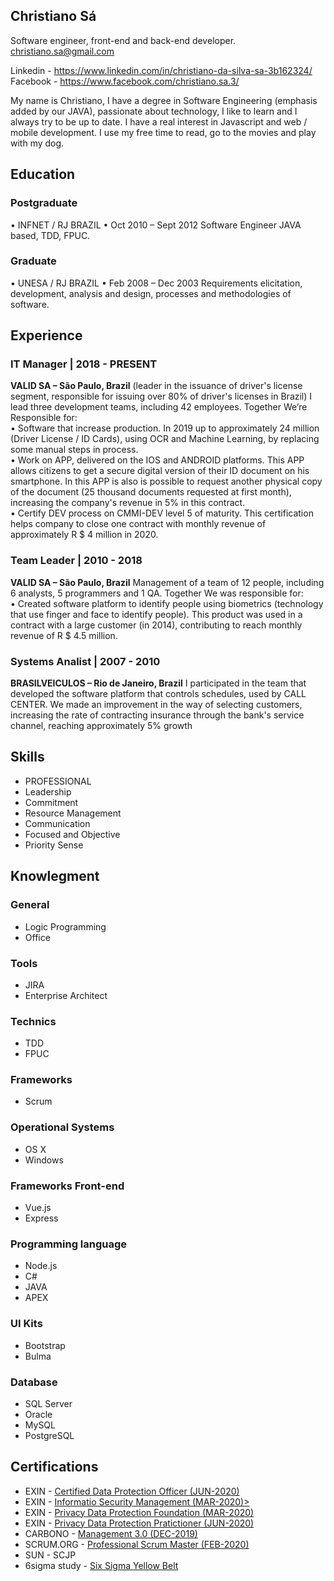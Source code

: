 ## Christiano Sá
Software engineer, front-end and back-end developer.
christiano.sa@gmail.com

Linkedin - https://www.linkedin.com/in/christiano-da-silva-sa-3b162324/ <br>
Facebook - https://www.facebook.com/christiano.sa.3/

My name is Christiano, I have a degree in Software Engineering (emphasis added by our JAVA), 
passionate about technology, I like to learn and I always try to be up to date. I have a 
real interest in Javascript and web / mobile development. I use my free time to read, go 
to the movies and play with my dog. 

## Education 
### Postgraduate
•	INFNET / RJ BRAZIL
•	Oct 2010 – Sept 2012
Software Engineer JAVA based, TDD, FPUC.

### Graduate
•	UNESA / RJ BRAZIL
•	Feb 2008 – Dec 2003
Requirements elicitation, development, analysis and design, processes and methodologies of software.

## Experience
### IT Manager | 2018 - PRESENT
<b>VALID SA – São Paulo, Brazil</b>
(leader in the issuance of driver's license segment, responsible for issuing over 80% of driver's licenses in Brazil)
I lead three development teams, including 42 employees. Together We’re Responsible for: <br>
•	Software that increase production. In 2019 up to approximately 24 million (Driver License / ID Cards), using OCR and Machine Learning, by replacing some manual steps in process. <br>
•	Work on APP, delivered on the IOS and ANDROID platforms. This APP allows citizens to get a secure digital version of their ID document on his smartphone. In this APP is also is possible to request another physical copy of the document (25 thousand documents requested at first month), increasing the company's revenue in 5% in this contract. <br>
•	Certify DEV process on CMMI-DEV level 5 of maturity. This certification helps company to close one contract with monthly revenue of approximately R $ 4 million in 2020. <br>

### Team Leader | 2010 - 2018
<b>VALID SA – São Paulo, Brazil</b>
Management of a team of 12 people, including 6 analysts, 5 programmers and 1 QA. Together We was responsible for: <br>
•	Created software platform to identify people using biometrics (technology that use finger and face to identify people). This product was used in a contract with a large customer (in 2014), contributing to reach monthly revenue of R $ 4.5 million. <br>

### Systems Analist | 2007 - 2010
<b>BRASILVEICULOS – Rio de Janeiro, Brazil</b>
I participated in the team that developed the software platform that controls schedules, used by CALL CENTER. We made an improvement in the way of selecting customers, increasing the rate of contracting insurance through the bank's service channel, reaching approximately 5% growth


## Skills
* PROFESSIONAL
*	Leadership
*	Commitment 
*	Resource Management
*	Communication
*	Focused and Objective
*	Priority Sense


## Knowlegment

### General
* Logic Programming
* Office

### Tools
*	JIRA
*	Enterprise Architect

### Technics
* TDD
* FPUC

### Frameworks
* Scrum

### Operational Systems
* OS X
* Windows

### Frameworks Front-end
* Vue.js
* Express

### Programming language
* Node.js
* C#
* JAVA
* APEX

### UI Kits
* Bootstrap
* Bulma

### Database
* SQL Server
* Oracle
* MySQL
* PostgreSQL

## Certifications
* EXIN - <a href="https://github.com/christianosa/curriculo/blob/master/PDF/EXIN%20-%20DPO.pdf">Certified Data Protection Officer (JUN-2020)</a>
* EXIN - <a href="https://github.com/christianosa/curriculo/blob/master/PDF/EXIN%20-%20ISFS.pdf"> Informatio Security Management (MAR-2020)></a>
* EXIN - <a href="https://github.com/christianosa/curriculo/blob/master/PDF/EXIN%20-%20PDPF.pdf"> Privacy Data Protection Foundation (MAR-2020) </a>
* EXIN - <a href="https://github.com/christianosa/curriculo/blob/master/PDF/EXIN%20-%20PDPP.pdf"> Privacy Data Protection Pratictioner (JUN-2020)</a>
* CARBONO - <a href="https://github.com/christianosa/curriculo/blob/master/PDF/Management3.0.pdf"> Management 3.0 (DEC-2019)</a>
* SCRUM.ORG - <a href="https://github.com/christianosa/curriculo/blob/master/PDF/PSM%20I.pdf">Professional Scrum Master (FEB-2020)</a>
* SUN - SCJP
* 6sigma study - <a href="https://github.com/christianosa/curriculo/blob/master/PDF/6sigmastudy%20-%20yellow%20belt.pdf">Six Sigma Yellow Belt</a>
